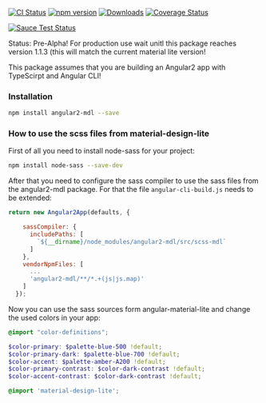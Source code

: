 
[![CI Status](http://img.shields.io/travis/mseemann/angular2-mdl.svg?style=flat)](https://travis-ci.org/mseemann/angular2-mdl)
[![npm version](https://badge.fury.io/js/angular2-mdl.svg)](http://badge.fury.io/js/angular2-mdl)
[![Downloads](http://img.shields.io/npm/dm/angular2-mdl.svg)](https://npmjs.org/package/angular2-mdl)
[![Coverage Status](https://coveralls.io/repos/github/mseemann/angular2-mdl/badge.svg?branch=master)](https://coveralls.io/github/mseemann/angular2-mdl?branch=master)

[![Sauce Test Status](https://saucelabs.com/browser-matrix/angular2-mdl.svg)](https://saucelabs.com/u/angular2-mdl)

Status: Pre-Alpha! For production use wait unitl this package reaches version 1.1.3 (this will match the current material lite version!

This package assumes that you are building an Angular2 app with TypeScirpt and Angular CLI!

### Installation

```bash
npm install angular2-mdl --save
```

### How to use the scss files from material-design-lite

First of all you need to install node-sass for your project:

```bash
npm install node-sass --save-dev
```

After that you need to configure the sass compiler to use the sass files from the angular2-mdl package. 
For that the file `angular-cli-build.js` needs to be extended:

```JavaScript
return new Angular2App(defaults, {

    sassCompiler: {
      includePaths: [
        `${__dirname}/node_modules/angular2-mdl/src/scss-mdl`
      ]
    },
    vendorNpmFiles: [
      ...
      'angular2-mdl/**/*.+(js|js.map)'
    ]
  });
```

Now you can use the sass sources form angular-material-lite and change the used colors in your app:

```scss
@import "color-definitions";

$color-primary: $palette-blue-500 !default;
$color-primary-dark: $palette-blue-700 !default;
$color-accent: $palette-amber-A200 !default;
$color-primary-contrast: $color-dark-contrast !default;
$color-accent-contrast: $color-dark-contrast !default;

@import 'material-design-lite';
```





